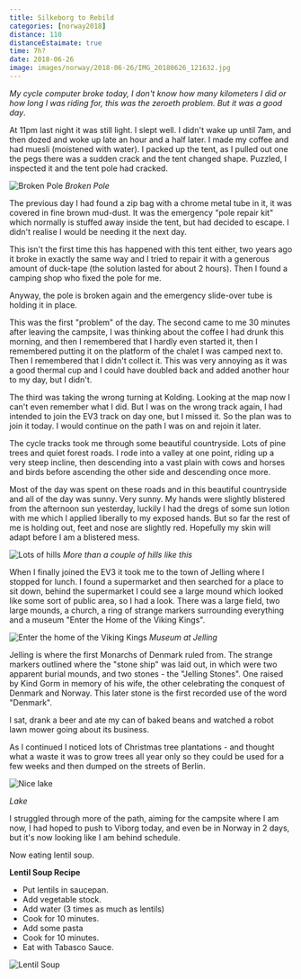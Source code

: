 ```yaml
---
title: Silkeborg to Rebild
categories: [norway2018]
distance: 110
distanceEstaimate: true
time: 7h?
date: 2018-06-26
image: images/norway/2018-06-26/IMG_20180626_121632.jpg
---
```



*My cycle computer broke today, I don't know how many kilometers I did or how
long I was riding for, this was the zeroeth problem. But it was a good day*.

At 11pm last night it was still light. I slept well. I didn't wake up until
7am, and then dozed and woke up late an hour and a half later. I made my
coffee and had muesli (moistened with water). I packed up the tent, as I
pulled out one the pegs there was a sudden crack and the tent changed shape.
Puzzled, I inspected it and the tent pole had cracked.

![Broken Pole](/images/norway/2018-06-26/IMG_20180626_085347.jpg)
*Broken Pole*

The previous day I had found a zip bag with a chrome metal tube in it, it was
covered in fine brown mud-dust. It was the emergency "pole repair kit" which
normally is stuffed away inside the tent, but had decided to escape. I didn't
realise I would be needing it the next day.


This isn't the first time this has happened with this tent either, two years
ago it broke in exactly the same way and I tried to repair it with a generous
amount of duck-tape (the solution lasted for about 2 hours). Then I found a
camping shop who fixed the pole for me.

Anyway, the pole is broken again and the emergency slide-over tube is holding
it in place.

This was the first "problem" of the day. The second came to me 30 minutes
after leaving the campsite, I was thinking about the coffee I had drunk this
morning, and then I remembered that I hardly even started it, then I
remembered putting it on the platform of the chalet I was camped next to. Then
I remembered that I didn't collect it. This was very annoying as it was a good
thermal cup and I could have doubled back and added another hour to my day,
but I didn't.

The third was taking the wrong turning at Kolding. Looking at the map now I
can't even remember what I did. But I was on the wrong track again, I had
intended to join the EV3 track on day one, but I missed it. So the plan was to
join it today. I would continue on the path I was on and rejoin it later.

The cycle tracks took me through some beautiful countryside. Lots of pine trees
and quiet forest roads. I rode into a valley at one point, riding up a very
steep incline, then descending into a vast plain with cows and horses and
birds before ascending the other side and descending once more.

Most of the day was spent on these roads and in this beautiful countryside and
all of the day was sunny. Very sunny. My hands were slightly blistered from
the afternoon sun yesterday, luckily I had the dregs of some sun lotion with
me which I applied liberally to my exposed hands. But so far the rest of me is
holding out, feet and nose are slightly red. Hopefully my skin will adapt
before I am a blistered mess.

![Lots of hills](/images/norway/2018-06-26/IMG_20180626_121632.jpg)
*More than a couple of hills like this*

When I finally joined the EV3 it took me to the town of Jelling where I
stopped for lunch. I found a supermarket and then searched for a place to sit
down, behind the supermarket I could see a large mound which looked like some
sort of public area, so I had a look. There was a large field, two large
mounds, a church, a ring of strange markers surrounding everything and a
museum "Enter the Home of the Viking Kings".

![Enter the home of the Viking Kings](/images/norway/2018-06-26/IMG_20180626_133421.jpg)
*Museum at Jelling*

Jelling is where the first Monarchs of Denmark ruled from. The strange markers
outlined where the "stone ship" was laid out, in which were two apparent
burial mounds, and two stones - the "Jelling Stones". One raised by Kind Gorm
in memory of his wife, the other celebrating the conquest of Denmark and
Norway. This later stone is the first recorded use of the word "Denmark".

I sat, drank a beer and ate my can of baked beans and watched a robot lawn
mower going about its business.

As I continued I noticed lots of Christmas tree plantations - and thought what
a waste it was to grow trees all year only so they could be used for a few
weeks and then dumped on the streets of Berlin.


![Nice lake](/images/norway/2018-06-26/IMG_20180626_165652.jpg)

*Lake*

I struggled through more of the path, aiming for the campsite where I am now,
I had hoped to push to Viborg today, and even be in Norway in 2 days, but it's
now looking like I am behind schedule.

Now eating lentil soup.

**Lentil Soup Recipe**

- Put lentils in saucepan.
- Add vegetable stock.
- Add water (3 times as much as lentils)
- Cook for 10 minutes.
- Add some pasta
- Cook for 10 minutes.
- Eat with Tabasco Sauce.

![Lentil Soup](/images/norway/2018-06-26/IMG_20180626_200120.jpg)
